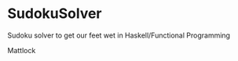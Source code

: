 SudokuSolver
============

Sudoku solver to get our feet wet in Haskell/Functional Programming

Mattlock
